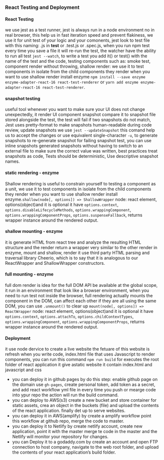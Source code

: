 ### React Testing and Deployment
#### React Testing
we use jest as a test runner, jest is always run in a node environment no in real browser, this help us in fast iteration speed and prevent flakiness, we use it for unit test of your logic and your comonents, jest look to test file with this naming: .js in __test__ or .test.js or .spec.js, when you run npm test every time you save a file it will re-run the test, the watcher have the ability to run all test `jest --watch`, to write a test you add it() or test() with the name of the test and the code, testing components such as: smoke test, component render without throwing, shallow render: we use it to test components in isolate from the child components they render when you want to use shallow render install enzyme `npm install --save enzyme enzyme-adapter-react-16 react-test-renderer` or `yarn add enzyme enzyme-adapter-react-16 react-test-renderer`.
#### snapshot testing
 useful tool whenever you want to make sure your UI does not change unexpectedly, it render UI component snapshot compare it to snapshot file stored alongside the test, the test will fail if two snapshots do not match, Jest uses pretty-format to make snapshots human-readable during code review, update snapshots we use `jest --updateSnapshot` this comand help us to accept the changes or use equivalent single-character `-u`, to generate snapshots to re-generate snapshot for failing snapshot test, you can use inline snapshots generated snapshots without having to switch to an external file to make sure the correct value was written, best practices treat snapshots as code, Tests should be deterministic, Use descriptive snapshot names.
#### static rendering - enzyme
 Shallow rendering is useful to constrain yourself to testing a component as a unit, we use it to test components in isolate from the child components they render when you want to use shallow render install enzyme.`shallow(node[, options]) => ShallowWrapper` node: react element, options(object)and it is optional it have `options.context`, `options.disableLifecycleMethods`, `options.wrappingComponent`, `options.wrappingComponentProps`, `options.suspenseFallback`, returns wrapper instance around the rendered output.
#### shallow mounting - enzyme
 it is generate HTML from react tree and analyze the resulting HTML structure and the render return a wrapper very similar to the other render in enzyme, mount and shallow, render it use third party HTML parsing and traversal library Cheerio, which is to say that it is analogous to our ReactWrapper and ShallowWrapper constructors.
#### full mounting - enzyme
 full dom render is idea for the full DOM API be available at the global scope, it run in an environment that look like a browser environment, when you need to run test not inside the browser, full rendering actually mounts the component in the DOM, can affect each other if they are all using the same DOM, you can use `.unmount()` to clear up `mount(node[, options]) => ReactWrapper`  node: react element, options(object)and it is optional it have `options.context`, `options.attachTo`, `options.childContextTypes`, `options.wrappingComponent`, `options.wrappingComponentProps`, returns wrapper instance around the rendered output.
#### Deployment
 it use node dervice to create a live website the fetuare of this website is refresh when you write code, index.html file that uses Javascript to render components, you can run this command `npm run build` for executes the root folder of react application it give astatic website it contain index.html and javascript and css
 - you can deploy it in github pages by do this step: enable github page on the domain use `gh-pages`, create personal token, add token as a secret, and add react workflow yml file in every time you push or mearge code into ypur repo the action will run the build command.
 - you can deploy to AWS(s3) create a new bucket and store container for static assets, crea an object in the buckets (file) and upload the contents of the react application. finally det up to serve websites.
 - you can deploy it in AWS(amplify) by create a amplify workflow point this workflow at github repo, merge the code to master.
 - you can deploy it to Netlify by create netlify account, create new application, point it with the master merge te code in the master and the Netlify will monitor your repository for changes.
 - you can Deploy it to a godaddy.com by create an account and open FTP connection to host company, navigate to the web root folder, and upload the contents of your react application’s build folder.
 





